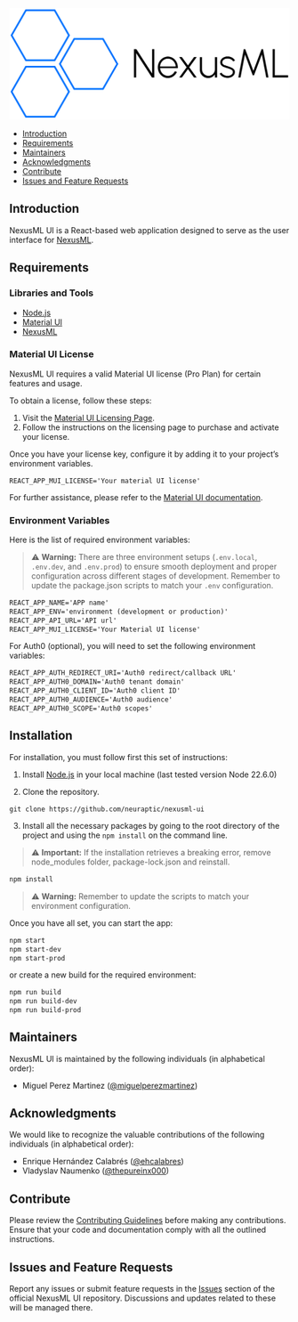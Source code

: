 <p align="center">
  <img src="public/media/LOGO_WITH_NAME.svg" alt="Logo" height="200">
</p>

- [Introduction](#introduction)
- [Requirements](#requirements)
- [Maintainers](#maintainers)
- [Acknowledgments](#acknowledgments)
- [Contribute](#contribute)
- [Issues and Feature Requests](#issues-and-feature-requests)

## Introduction

NexusML UI is a React-based web application designed to serve as the user interface for [NexusML](https://github.com/neuraptic/nexusml).

## Requirements

### Libraries and Tools

* [Node.js](https://nodejs.org/en)
* [Material UI](https://mui.com/material-ui/getting-started/installation/)
* [NexusML](https://github.com/neuraptic/nexusml)

### Material UI License

NexusML UI requires a valid Material UI license (Pro Plan) for certain features and usage.

To obtain a license, follow these steps:

1. Visit the [Material UI Licensing Page](https://mui.com/store/items/mui-x-pro/).
2. Follow the instructions on the licensing page to purchase and activate your license.

Once you have your license key, configure it by adding it to your project’s environment variables.

```
REACT_APP_MUI_LICENSE='Your material UI license'
```

For further assistance, please refer to the [Material UI documentation](https://mui.com/getting-started/installation/).

### Environment Variables

Here is the list of required environment variables:

> ⚠️ **Warning:** There are three environment setups (```.env.local```, ```.env.dev```, and ```.env.prod```) to ensure smooth deployment and proper configuration across different stages of development. Remember to update the package.json scripts to match your ```.env``` configuration.

```
REACT_APP_NAME='APP name'
REACT_APP_ENV='environment (development or production)'
REACT_APP_API_URL='API url'
REACT_APP_MUI_LICENSE='Your Material UI license'
```

For Auth0 (optional), you will need to set the following environment variables:

```
REACT_APP_AUTH_REDIRECT_URI='Auth0 redirect/callback URL'
REACT_APP_AUTH0_DOMAIN='Auth0 tenant domain'
REACT_APP_AUTH0_CLIENT_ID='Auth0 client ID'
REACT_APP_AUTH0_AUDIENCE='Auth0 audience'
REACT_APP_AUTH0_SCOPE='Auth0 scopes'
```

## Installation

For installation, you must follow first this set of instructions:

1. Install [Node.js](https://nodejs.org/en) in your local machine (last tested version Node 22.6.0)

2. Clone the repository.

```
git clone https://github.com/neuraptic/nexusml-ui
```

3. Install all the necessary packages by going to the root directory of the project and using the `npm install` on the command line.

> ⚠️ **Important:**
If the installation retrieves a breaking error, remove node_modules folder, package-lock.json and reinstall.

```javascript
npm install
```

> ⚠️ **Warning:** Remember to update the scripts to match your environment configuration.

Once you have all set, you can start the app:

```
npm start
npm start-dev
npm start-prod
```

or create a new build for the required environment:

```
npm run build
npm run build-dev
npm run build-prod
```

## Maintainers

NexusML UI is maintained by the following individuals (in alphabetical order):

- Miguel Perez Martinez ([@miguelperezmartinez](https://github.com/MiguelPerezMartinez))

## Acknowledgments

We would like to recognize the valuable contributions of the following individuals (in alphabetical order):

- Enrique Hernández Calabrés ([@ehcalabres](https://github.com/ehcalabres))
- Vladyslav Naumenko ([@thepureinx000](https://github.com/thepureinx000))


## Contribute

Please review the [Contributing Guidelines](CONTRIBUTING.md) before making any contributions. Ensure that your code 
and documentation comply with all the outlined instructions.

## Issues and Feature Requests

Report any issues or submit feature requests in the [Issues](https://github.com/neuraptic/nexusml-ui/issues) section 
of the official NexusML UI repository. Discussions and updates related to these will be managed there.
